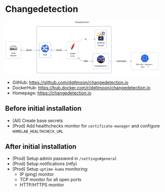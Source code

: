 # Changedetection

![diagram](../../docs/diagrams/out/apps/changedetection.png)

- GitHub: <https://github.com/dgtlmoon/changedetection.io>
- DockerHub: <https://hub.docker.com/r/dgtlmoon/changedetection.io>
- Homepage: <https://changedetection.io>

## Before initial installation

- \[All\] Create base secrets
- \[Prod\] Add healthchecks monitor for `certificate-manager` and configure `HOMELAB_HEALTHCHECK_URL`

## After initial installation

- \[Prod\] Setup admin password in `/settings#general`
- \[Prod\] Setup notifications (ntfy)
- \[Prod\] Setup `uptime-kuma` monitoring:
    - IP (ping) monitor
    - TCP monitor for all open ports
    - HTTP/HTTPS monitor
